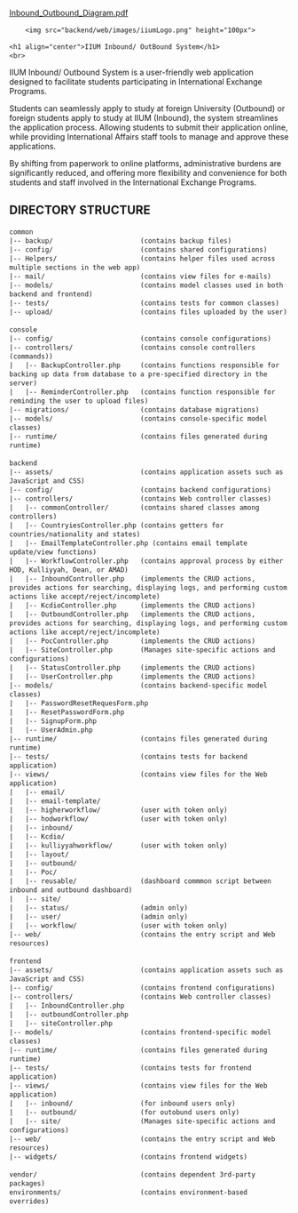 [Inbound_Outbound_Diagram.pdf](https://github.com/YamenAlzeiter/IIUM/files/14203728/Inbound_Outbound_Diagram.pdf)<p align="center">
<!--     <a href="https://github.com/yiisoft" target="_blank"> -->
        <img src="backend/web/images/iiumLogo.png" height="100px">
<!--     </a> -->
    <h1 align="center">IIUM Inbound/ OutBound System</h1>
    <br>
</p>

IIUM Inbound/ Outbound System is a user-friendly web application designed to facilitate students participating in International Exchange Programs.

Students can seamlessly apply to study at foreign University (Outbound) or foreign students apply to study at IIUM (Inbound), the system streamlines the application process. Allowing students to submit their application online, while providing International Affairs staff tools to manage and approve these applications.

By shifting from paperwork to online platforms, administrative burdens are significantly reduced, and offering more flexibility and convenience for both students and staff involved in the International Exchange Programs.


DIRECTORY STRUCTURE
-------------------

```
common
|-- backup/                      (contains backup files)
|-- config/                      (contains shared configurations)
|-- Helpers/                     (contains helper files used across multiple sections in the web app)
|-- mail/                        (contains view files for e-mails)
|-- models/                      (contains model classes used in both backend and frontend)
|-- tests/                       (contains tests for common classes)
|-- upload/                      (contains files uploaded by the user)

console
|-- config/                      (contains console configurations)
|-- controllers/                 (contains console controllers (commands))
|   |-- BackupController.php     (contains functions responsible for backing up data from database to a pre-specified directory in the server)
|   |-- ReminderController.php   (contains function responsible for reminding the user to upload files)
|-- migrations/                  (contains database migrations)
|-- models/                      (contains console-specific model classes)
|-- runtime/                     (contains files generated during runtime)

backend
|-- assets/                      (contains application assets such as JavaScript and CSS)
|-- config/                      (contains backend configurations)
|-- controllers/                 (contains Web controller classes)
|   |-- commonController/        (contains shared classes among controllers)
|   |-- CountryiesController.php (contains getters for countries/nationality and states)
|   |-- EmailTemplateController.php (contains email template update/view functions)
|   |-- WorkflowController.php   (contains approval process by either HOD, Kulliyyah, Dean, or AMAD)
|   |-- InboundController.php    (implements the CRUD actions, provides actions for searching, displaying logs, and performing custom actions like accept/reject/incomplete)
|   |-- KcdioController.php      (implements the CRUD actions)
|   |-- OutboundController.php   (implements the CRUD actions, provides actions for searching, displaying logs, and performing custom actions like accept/reject/incomplete)
|   |-- PocController.php        (implements the CRUD actions)
|   |-- SiteController.php       (Manages site-specific actions and configurations)
|   |-- StatusController.php     (implements the CRUD actions)
|   |-- UserController.php       (implements the CRUD actions)
|-- models/                      (contains backend-specific model classes)
|   |-- PasswordResetRequesForm.php
|   |-- ResetPasswordForm.php
|   |-- SignupForm.php
|   |-- UserAdmin.php
|-- runtime/                     (contains files generated during runtime)
|-- tests/                       (contains tests for backend application)
|-- views/                       (contains view files for the Web application)
|   |-- email/
|   |-- email-template/
|   |-- higherworkflow/          (user with token only)
|   |-- hodworkflow/             (user with token only)
|   |-- inbound/                 
|   |-- Kcdio/                   
|   |-- kulliyyahworkflow/       (user with token only)
|   |-- layout/
|   |-- outbound/
|   |-- Poc/
|   |-- reusable/                (dashboard commmon script between inbound and outbound dashboard)
|   |-- site/                    
|   |-- status/                  (admin only)
|   |-- user/                    (admin only)
|   |-- workflow/                (user with token only)
|-- web/                         (contains the entry script and Web resources)

frontend
|-- assets/                      (contains application assets such as JavaScript and CSS)
|-- config/                      (contains frontend configurations)
|-- controllers/                 (contains Web controller classes)
|   |-- InboundController.php
|   |-- outboundController.php
|   |-- siteController.php
|-- models/                      (contains frontend-specific model classes)
|-- runtime/                     (contains files generated during runtime)
|-- tests/                       (contains tests for frontend application)
|-- views/                       (contains view files for the Web application)
|   |-- inbound/                 (for inbound users only)
|   |-- outbound/                (for outobund users only)
|   |-- site/                    (Manages site-specific actions and configurations)
|-- web/                         (contains the entry script and Web resources)
|-- widgets/                     (contains frontend widgets)

vendor/                          (contains dependent 3rd-party packages)
environments/                    (contains environment-based overrides)
```

